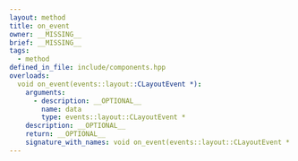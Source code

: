```yaml
---
layout: method
title: on_event
owner: __MISSING__
brief: __MISSING__
tags:
  - method
defined_in_file: include/components.hpp
overloads:
  void on_event(events::layout::CLayoutEvent *):
    arguments:
      - description: __OPTIONAL__
        name: data
        type: events::layout::CLayoutEvent *
    description: __OPTIONAL__
    return: __OPTIONAL__
    signature_with_names: void on_event(events::layout::CLayoutEvent * data)
---
```

